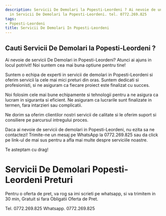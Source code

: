 ```yaml
---
description: Servicii De Demolari la Popesti-Leordeni ? Ai nevoie de un profesionist
  in Servicii De Demolari la Popesti-Leordeni. tel. 0772.269.825
tags:
- Popesti-Leordeni
title: Servicii De Demolari In Popesti-Leordeni
---
```



## Cauti Servicii De Demolari la Popesti-Leordeni ?

Ai nevoie de servicii De Demolari in Popesti-Leordeni? Atunci ai ajuns in locul potrivit! Noi suntem cea mai buna optiune pentru tine! 

Suntem o echipa de experti in servicii de demolari in Popesti-Leordeni si oferim servicii la cele mai mici preturi din oras. Suntem dedicati si profesionisti, si ne asiguram ca fiecare proiect este finalizat cu succes. 

Noi folosim cele mai bune echipamente si tehnologii pentru a ne asigura ca lucram in siguranta si eficient. Ne asiguram ca lucrarile sunt finalizate in termen, fara intarzieri sau complicatii. 

Ne dorim sa oferim clientilor nostri servicii de calitate si le oferim suport si consiliere pe parcursul intregului proces. 

Daca ai nevoie de servicii de demolari in Popesti-Leordeni, nu ezita sa ne contactezi! Trimite-ne un mesaj pe WhatsApp la 0772.269.825 sau da click pe link-ul de mai sus pentru a afla mai multe despre serviciile noastre. 

Te asteptam cu drag!

# Servicii De Demolari Popesti-Leordeni Preturi
Pentru o oferta de pret, va rog sa imi scrieti pe whatsapp, si va trimitem in 30 min, Gratuit si fara Obligatii Oferta de Pret.

Tel. 0772.269.825
Whatsapp. 0772.269.825